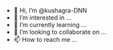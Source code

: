 - 👋 Hi, I’m @kushagra-DNN
- 👀 I’m interested in ...
- 🌱 I’m currently learning ...
- 💞️ I’m looking to collaborate on ...
- 📫 How to reach me ...

<!---
kushagra-DNN/kushagra-DNN is a ✨ special ✨ repository because its `README.md` (this file) appears on your GitHub profile.
You can click the Preview link to take a look at your changes.
--->
